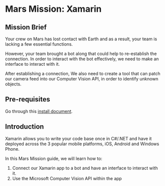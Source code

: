 # Mars Mission: Xamarin

## Mission Brief
Your crew on Mars has lost contact with Earth and as a result, your team is lacking a few essential functions.

However, your team brought a bot along that could help to re-establish the connection. In order to interact with the bot effectively, we need to make an interface to interact with it. 

After establishing a connection, We also need to create a tool that can patch our camera feed into our Computer Vision API, in order to identify unknown objects.

## Pre-requisites
Go through this [install document](https://github.com/jamesleeht/MarsXamarin/blob/master/INSTALL.md).

## Introduction
Xamarin allows you to write your code base once in C#/.NET and have it deployed across the 3 popular mobile platforms, iOS, Android and Windows Phone.

In this Mars Mission guide, we will learn how to:

1. Connect our Xamarin app to a bot and have an interface to interact with it.
2. Use the Microsoft Computer Vision API within the app

